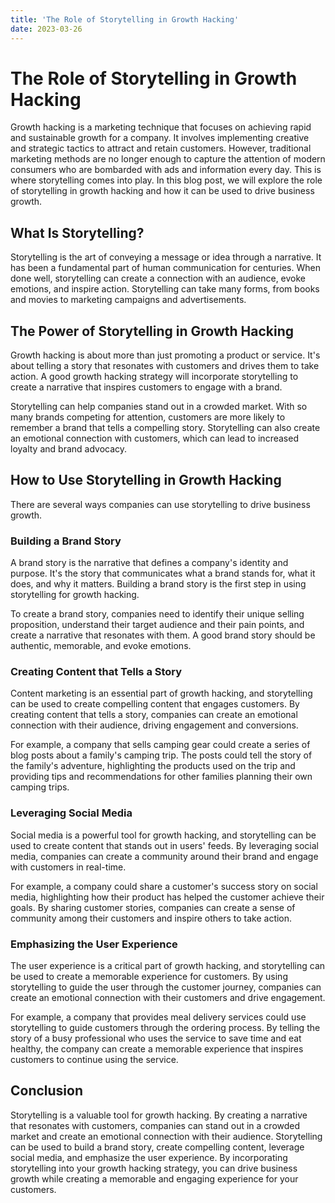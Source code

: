 ```yaml
---
title: 'The Role of Storytelling in Growth Hacking'
date: 2023-03-26
---
```


# The Role of Storytelling in Growth Hacking

Growth hacking is a marketing technique that focuses on achieving rapid and sustainable growth for a company. It involves implementing creative and strategic tactics to attract and retain customers. However, traditional marketing methods are no longer enough to capture the attention of modern consumers who are bombarded with ads and information every day. This is where storytelling comes into play. In this blog post, we will explore the role of storytelling in growth hacking and how it can be used to drive business growth.

## What Is Storytelling?

Storytelling is the art of conveying a message or idea through a narrative. It has been a fundamental part of human communication for centuries. When done well, storytelling can create a connection with an audience, evoke emotions, and inspire action. Storytelling can take many forms, from books and movies to marketing campaigns and advertisements.

## The Power of Storytelling in Growth Hacking

Growth hacking is about more than just promoting a product or service. It's about telling a story that resonates with customers and drives them to take action. A good growth hacking strategy will incorporate storytelling to create a narrative that inspires customers to engage with a brand.

Storytelling can help companies stand out in a crowded market. With so many brands competing for attention, customers are more likely to remember a brand that tells a compelling story. Storytelling can also create an emotional connection with customers, which can lead to increased loyalty and brand advocacy.

## How to Use Storytelling in Growth Hacking

There are several ways companies can use storytelling to drive business growth.

### Building a Brand Story

A brand story is the narrative that defines a company's identity and purpose. It's the story that communicates what a brand stands for, what it does, and why it matters. Building a brand story is the first step in using storytelling for growth hacking.

To create a brand story, companies need to identify their unique selling proposition, understand their target audience and their pain points, and create a narrative that resonates with them. A good brand story should be authentic, memorable, and evoke emotions.

### Creating Content that Tells a Story

Content marketing is an essential part of growth hacking, and storytelling can be used to create compelling content that engages customers. By creating content that tells a story, companies can create an emotional connection with their audience, driving engagement and conversions.

For example, a company that sells camping gear could create a series of blog posts about a family's camping trip. The posts could tell the story of the family's adventure, highlighting the products used on the trip and providing tips and recommendations for other families planning their own camping trips.

### Leveraging Social Media

Social media is a powerful tool for growth hacking, and storytelling can be used to create content that stands out in users' feeds. By leveraging social media, companies can create a community around their brand and engage with customers in real-time.

For example, a company could share a customer's success story on social media, highlighting how their product has helped the customer achieve their goals. By sharing customer stories, companies can create a sense of community among their customers and inspire others to take action.

### Emphasizing the User Experience

The user experience is a critical part of growth hacking, and storytelling can be used to create a memorable experience for customers. By using storytelling to guide the user through the customer journey, companies can create an emotional connection with their customers and drive engagement.

For example, a company that provides meal delivery services could use storytelling to guide customers through the ordering process. By telling the story of a busy professional who uses the service to save time and eat healthy, the company can create a memorable experience that inspires customers to continue using the service.

## Conclusion

Storytelling is a valuable tool for growth hacking. By creating a narrative that resonates with customers, companies can stand out in a crowded market and create an emotional connection with their audience. Storytelling can be used to build a brand story, create compelling content, leverage social media, and emphasize the user experience. By incorporating storytelling into your growth hacking strategy, you can drive business growth while creating a memorable and engaging experience for your customers.
